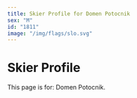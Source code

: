 ```yaml
---
title: Skier Profile for Domen Potocnik
sex: "M"
id: "1811"
image: "/img/flags/slo.svg" 
---
```


# Skier Profile

This page is for: Domen Potocnik.
    